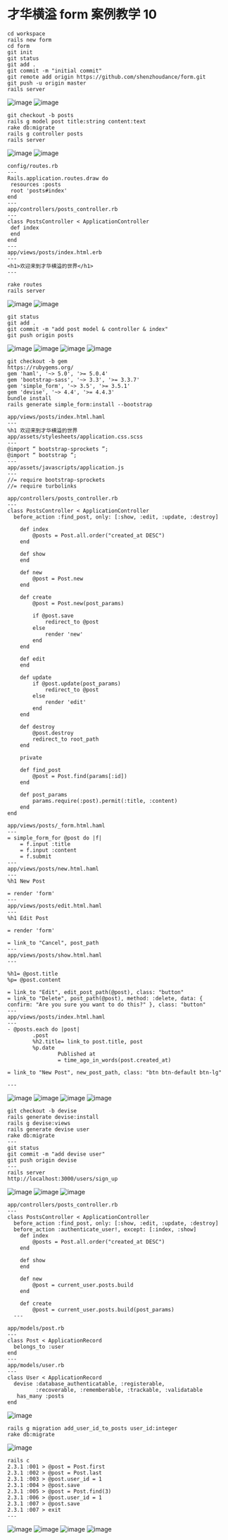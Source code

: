 # 才华横溢 form 案例教学 10
```
cd workspace
rails new form
cd form
git init
git status
git add .
git commit -m "initial commit"
git remote add origin https://github.com/shenzhoudance/form.git
git push -u origin master
rails server
```
![image](https://ws2.sinaimg.cn/large/006tKfTcgy1fpk8aumm6kj31ik0pcadx.jpg)
![image](https://ws3.sinaimg.cn/large/006tKfTcgy1fpkhoecbkgj31i41141kx.jpg)

```
git checkout -b posts
rails g model post title:string content:text
rake db:migrate
rails g controller posts
rails server
```
![image](https://ws3.sinaimg.cn/large/006tKfTcgy1fpkhsfstnkj31bk0gu0w4.jpg)
![image](https://ws3.sinaimg.cn/large/006tKfTcgy1fpkhzs2bjzj31a00ci40f.jpg)
```
config/routes.rb
---
Rails.application.routes.draw do
 resources :posts
 root 'posts#index'
end
---
app/controllers/posts_controller.rb
---
class PostsController < ApplicationController
 def index
 end
end
---
app/views/posts/index.html.erb
---
<h1>欢迎来到才华横溢的世界</h1>
---
```
```
rake routes
rails server
```
![image](https://ws3.sinaimg.cn/large/006tKfTcgy1fpki7x4wn1j30vi09mdhv.jpg)
![image](https://ws1.sinaimg.cn/large/006tKfTcgy1fpki3pn7mdj30qe08uwf7.jpg)
```
git status
git add .
git commit -m "add post model & controller & index"
git push origin posts
```
![image](https://ws1.sinaimg.cn/large/006tKfTcgy1fpkif8cwmjj31kw0ixq6y.jpg)
![image](https://ws1.sinaimg.cn/large/006tKfTcgy1fpkien0818j317s0n2n08.jpg)
![image](https://ws4.sinaimg.cn/large/006tKfTcgy1fpkie970v4j31920p4aey.jpg)
![image](https://ws4.sinaimg.cn/large/006tKfTcgy1fpkidszzokj31ak0pkq8n.jpg)
```
git checkout -b gem
https://rubygems.org/
gem 'haml', '~> 5.0', '>= 5.0.4'
gem 'bootstrap-sass', '~> 3.3', '>= 3.3.7'
gem 'simple_form', '~> 3.5', '>= 3.5.1'
gem 'devise', '~> 4.4', '>= 4.4.3'
bundle install
rails generate simple_form:install --bootstrap
```
```
app/views/posts/index.html.haml
---
%h1 欢迎来到才华横溢的世界
app/assets/stylesheets/application.css.scss
---
@import “ bootstrap-sprockets ”;
@import “ bootstrap ”;
---
app/assets/javascripts/application.js
---
//= require bootstrap-sprockets
//= require turbolinks
```
```
app/controllers/posts_controller.rb
---
class PostsController < ApplicationController
  before_action :find_post, only: [:show, :edit, :update, :destroy]

	def index
		@posts = Post.all.order("created_at DESC")
	end

	def show
	end

	def new
		@post = Post.new
	end

	def create
		@post = Post.new(post_params)

		if @post.save
			redirect_to @post
		else
			render 'new'
		end
	end

	def edit
	end

	def update
		if @post.update(post_params)
			redirect_to @post
		else
			render 'edit'
		end
	end

	def destroy
		@post.destroy
		redirect_to root_path
	end

	private

	def find_post
		@post = Post.find(params[:id])
	end

	def post_params
		params.require(:post).permit(:title, :content)
	end
end

```
```
app/views/posts/_form.html.haml
---
= simple_form_for @post do |f|
	= f.input :title
	= f.input :content
	= f.submit
---
app/views/posts/new.html.haml
---
%h1 New Post

= render 'form'
---
app/views/posts/edit.html.haml
---
%h1 Edit Post

= render 'form'

= link_to "Cancel", post_path
---
app/views/posts/show.html.haml
---

%h1= @post.title
%p= @post.content

= link_to "Edit", edit_post_path(@post), class: "button"
= link_to "Delete", post_path(@post), method: :delete, data: { confirm: "Are you sure you want to do this?" }, class: "button"
---
app/views/posts/index.html.haml
---
- @posts.each do |post|
		.post
		%h2.title= link_to post.title, post
		%p.date
				Published at
				= time_ago_in_words(post.created_at)

= link_to "New Post", new_post_path, class: "btn btn-default btn-lg"

---
```
![image](https://ws2.sinaimg.cn/large/006tKfTcgy1fpkk0kxqusj30y40fidhy.jpg)
![image](https://ws2.sinaimg.cn/large/006tKfTcgy1fpkk0ay5b2j31kw0ewtaj.jpg)
![image](https://ws2.sinaimg.cn/large/006tKfTcgy1fpkk01jp5jj30q00a6q45.jpg)
![image](https://ws1.sinaimg.cn/large/006tKfTcgy1fpkl8aldavj313y0icmzg.jpg)

```
git checkout -b devise
rails generate devise:install
rails g devise:views
rails generate devise user
rake db:migrate
---
git status
git commit -m "add devise user"
git push origin devise
---
rails server
http://localhost:3000/users/sign_up
```
![image](https://ws4.sinaimg.cn/large/006tKfTcgy1fpklcxgynsj311e0z0aif.jpg)
![image](https://ws4.sinaimg.cn/large/006tKfTcgy1fpklbc044xj31kw0jcage.jpg)
![image](https://ws2.sinaimg.cn/large/006tKfTcgy1fpklnfb3q3j31ew0qotar.jpg)

```
app/controllers/posts_controller.rb
---
class PostsController < ApplicationController
  before_action :find_post, only: [:show, :edit, :update, :destroy]
  before_action :authenticate_user!, except: [:index, :show]
	def index
		@posts = Post.all.order("created_at DESC")
	end

	def show
	end

	def new
		@post = current_user.posts.build
	end

	def create
		@post = current_user.posts.build(post_params)
  ---
  ```
```
app/models/post.rb
---
class Post < ApplicationRecord
  belongs_to :user
end
---
app/models/user.rb
---
class User < ApplicationRecord
  devise :database_authenticatable, :registerable,
         :recoverable, :rememberable, :trackable, :validatable
   has_many :posts
end

```
![image](https://ws4.sinaimg.cn/large/006tKfTcgy1fpkmg6uuhej31kw0i777a.jpg)

```
rails g migration add_user_id_to_posts user_id:integer
rake db:migrate
```
![image](https://ws2.sinaimg.cn/large/006tKfTcgy1fpkmjn1tl6j31kw0hd40g.jpg)

```
rails c
2.3.1 :001 > @post = Post.first
2.3.1 :002 > @post = Post.last
2.3.1 :003 > @post.user_id = 1
2.3.1 :004 > @post.save
2.3.1 :005 > @post = Post.find(3)
2.3.1 :006 > @post.user_id = 1
2.3.1 :007 > @post.save
2.3.1 :007 > exit
---
```
![image](https://ws1.sinaimg.cn/large/006tKfTcgy1fpkmviha8ej31ji0q27ch.jpg)
![image](https://ws4.sinaimg.cn/large/006tKfTcgy1fpkmvqe3w1j30xo0dmabi.jpg)
![image](https://ws4.sinaimg.cn/large/006tKfTcgy1fpkmw4eco6j317w0mkjum.jpg)
![image](https://ws1.sinaimg.cn/large/006tKfTcgy1fpkmwj8wt5j30yq0c0t9s.jpg)
